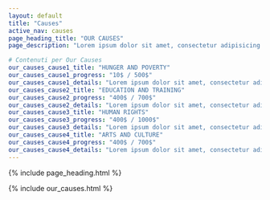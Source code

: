 ```yaml
---
layout: default
title: "Causes"
active_nav: causes
page_heading_title: "OUR CAUSES"
page_description: "Lorem ipsum dolor sit amet, consectetur adipisicing elit Necessitatibus."

# Contenuti per Our Causes
our_causes_cause1_title: "HUNGER AND POVERTY"
our_causes_cause1_progress: "10$ / 500$"
our_causes_cause1_details: "Lorem ipsum dolor sit amet, consectetur adipiscing elit. Ut at eros rutrum turpis viverra elementum semper quis ex. Donec lorem nulla, aliquam quis neque vel, maximus lacinia urna."
our_causes_cause2_title: "EDUCATION AND TRAINING"
our_causes_cause2_progress: "400$ / 700$"
our_causes_cause2_details: "Lorem ipsum dolor sit amet, consectetur adipiscing elit. Ut at eros rutrum turpis viverra elementum semper quis ex. Donec lorem nulla, aliquam quis neque vel, maximus lacinia urna."
our_causes_cause3_title: "HUMAN RIGHTS"
our_causes_cause3_progress: "400$ / 1000$"
our_causes_cause3_details: "Lorem ipsum dolor sit amet, consectetur adipiscing elit. Ut at eros rutrum turpis viverra elementum semper quis ex. Donec lorem nulla, aliquam quis neque vel, maximus lacinia urna."
our_causes_cause4_title: "ARTS AND CULTURE"
our_causes_cause4_progress: "400$ / 700$"
our_causes_cause4_details: "Lorem ipsum dolor sit amet, consectetur adipiscing elit. Ut at eros rutrum turpis viverra elementum semper quis ex. Donec lorem nulla, aliquam quis neque vel, maximus lacinia urna."
---
```


<!-- Include del Page Heading -->
{% include page_heading.html %}

<div class="main-container" style="text-align: justify;">
  <div class="container">
    <!-- Sezione Our Causes -->
    {% include our_causes.html %}
  </div>
</div>


